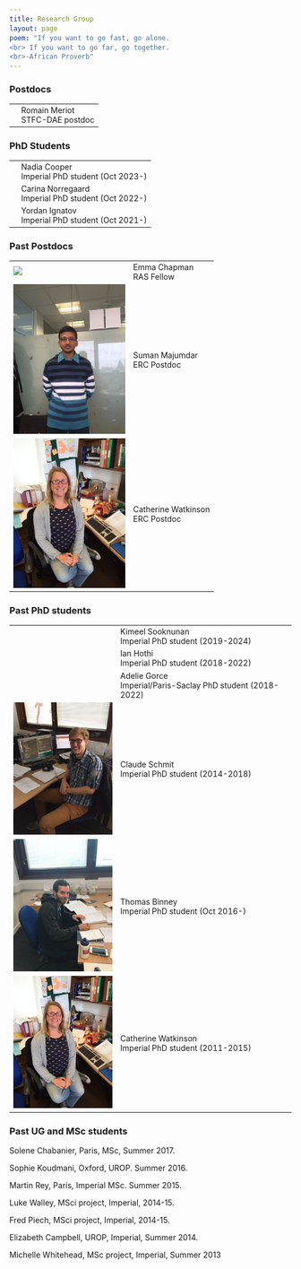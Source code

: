 ```yaml
---
title: Research Group
layout: page
poem: "If you want to go fast, go alone. 
<br> If you want to go far, go together.
<br>-African Proverb"
---
```


<!---
If you\'re interested in working with me, please check out this page for possible
<a href="jobs.html">opportunities</a>. 
--->

### Postdocs

<table width="100%">
<tr> <td><img src="" width="200" > </td>
<td>Romain Meriot<br>  STFC-DAE postdoc</td></tr>
</table>


### PhD Students

<table width="100%">
<tr> <td><img src="" width="200" > </td>
<td>Nadia Cooper  <br> Imperial PhD student (Oct 2023-)</td></tr> 
<tr> <td><img src="" width="200" > </td>
<td>Carina Norregaard  <br> Imperial PhD student (Oct 2022-)</td></tr> 
<tr> <td><img src="" width="200" > </td>
<td>Yordan Ignatov <br> Imperial PhD student (Oct 2021-)</td></tr> 
</tr>
</table>


### Past Postdocs

<table width="100%">
<tr> <td> <img src="{{ site.url }}/images/emma_iop_prize.jpg" width="200" > </td>
<td>Emma Chapman <br> RAS Fellow</td></tr>

<tr> <td><img src="/images/suman_small_copy.JPG" width="200" > </td>
<td>Suman Majumdar  <br> ERC Postdoc </td></tr>

<tr> <td><img src="images/catherine_small_copy.JPG" width="200" > </td>
<td>Catherine Watkinson <br> ERC Postdoc </td></tr>

</table>

### Past PhD students

<table width="100%">
<tr> <td><img src="" width="200" > </td>
<td>Kimeel Sooknunan <br> Imperial PhD student (2019-2024)</td></tr>
<tr> <td><img src="" width="200" > </td>
<td>Ian Hothi <br> Imperial PhD student (2018-2022)</td></tr>
<tr> <td><img src="" width="200" > </td>
<td>Adelie Gorce <br> Imperial/Paris-Saclay PhD student (2018-2022)</td></tr>
<tr> <td><img src="images/claude_small_copy.JPG" width="200" > </td>
<td>Claude Schmit  <br> Imperial PhD student (2014-2018)</td></tr> 
<tr> <td><img src="images/tom_small_copy.JPG" width="200" > </td>
<td>Thomas Binney <br> Imperial PhD student (Oct 2016-)</td></tr> 
<tr> <td><img src="images/catherine_small_copy.JPG" width="200" > </td>
<td>Catherine Watkinson <br> Imperial PhD student (2011-2015)</td></tr>
</table>



### Past UG and MSc students

Solene Chabanier, Paris, MSc, Summer 2017.

Sophie Koudmani, Oxford, UROP. Summer 2016.

Martin Rey, Paris, Imperial MSc. Summer 2015.

Luke Walley, MSci project, Imperial, 2014-15.

Fred Piech, MSci project, Imperial, 2014-15.

Elizabeth Campbell, UROP, Imperial, Summer 2014.

Michelle Whitehead, MSc project, Imperial, Summer 2013
